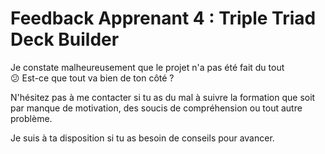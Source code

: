 # Feedback Apprenant 4 : Triple Triad Deck Builder

Je constate malheureusement que le projet n'a pas été fait du tout <br>
😕️
Est-ce que tout va bien de ton côté ?<br>

N'hésitez pas à me contacter si tu as du mal à suivre la formation que soit par manque de motivation, des soucis de compréhension ou tout autre problème.<br>

Je suis à ta disposition si tu as besoin de conseils pour avancer.